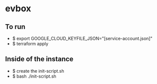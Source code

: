 # evbox

## To run
- $ export GOOGLE_CLOUD_KEYFILE_JSON="[service-account.json]"
- $ terraform apply

## Inside of the instance
- $ create the init-script.sh
- $ bash ./init-script.sh


